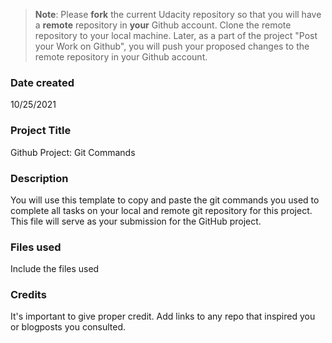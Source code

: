 >**Note**: Please **fork** the current Udacity repository so that you will have a **remote** repository in **your** Github account. Clone the remote repository to your local machine. Later, as a part of the project "Post your Work on Github", you will push your proposed changes to the remote repository in your Github account.

### Date created
10/25/2021

### Project Title
Github Project: Git Commands

### Description
You will use this template to copy and paste the git commands you used to complete all tasks on your local and remote git repository for this project. This file will serve as your submission for the GitHub project.

### Files used
Include the files used

### Credits
It's important to give proper credit. Add links to any repo that inspired you or blogposts you consulted.

